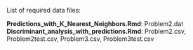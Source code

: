 List of required data files:

**Predictions_with_K_Nearest_Neighbors.Rmd**: Problem2.dat
**Discriminant_analysis_with_predictions.Rmd**: Problem2.csv, Problem2test.csv, Problem3.csv, Problem3test.csv
